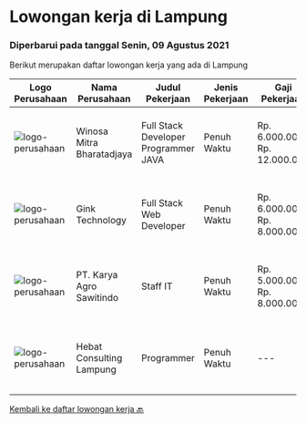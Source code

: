 
  # Lowongan kerja di Lampung

  ### Diperbarui pada tanggal Senin, 09 Agustus 2021

  Berikut merupakan daftar lowongan kerja yang ada di Lampung

  |Logo Perusahaan | Nama Perusahaan | Judul Pekerjaan | Jenis Pekerjaan | Gaji Pekerjaan | Lokasi | Deskripsi | Tanggal diunggah | Pranala |
  | -------------- | --------------- | --------------- | --------- | --------- | -------------- | ------- | ----------- | ----------- |
  |![logo-perusahaan](https://image-service-cdn.seek.com.au/cd823704551af28e73a2059691a6e200c86b8a5f/ee4dce1061f3f616224767ad58cb2fc751b8d2dc)|Winosa Mitra Bharatadjaya|Full Stack Developer Programmer JAVA|Penuh Waktu|Rp. 6.000.000-Rp. 12.000.000|Lampung|Winosa Mitra is a young and fast growing Business consultancy and software development company based in Bandar Lampung. We are expanding and are...|Minggu, 08 Agustus 2021|https://www.jobstreet.co.id/id/job/full-stack-developer-programmer-java-3589106?token=0~9b944d0c-557c-4d9a-a604-42131f765c03&sectionRank=1&jobId=jobstreet-id-job-3589106|
|![logo-perusahaan](https://image-service-cdn.seek.com.au/7db9ae711c4d51b5f3a283b3c8d704bd9502124a/ee4dce1061f3f616224767ad58cb2fc751b8d2dc)|Gink Technology|Full Stack Web Developer|Penuh Waktu|Rp. 6.000.000-Rp. 8.000.000|Bandar Lampung|Candidate must possess at least Bachelor's Degree in Engineering (Computer/Telecommunication), Computer Science/Information Technology, Computer...|Jumat, 06 Agustus 2021|https://www.jobstreet.co.id/id/job/full-stack-web-developer-3586809?token=0~9b944d0c-557c-4d9a-a604-42131f765c03&sectionRank=2&jobId=jobstreet-id-job-3586809|
|![logo-perusahaan](https://image-service-cdn.seek.com.au/ad58c314dd19e71b60a647bb466a293d3d40dc6a/ee4dce1061f3f616224767ad58cb2fc751b8d2dc)|PT. Karya Agro Sawitindo|Staff IT|Penuh Waktu|Rp. 5.000.000-Rp. 8.000.000|Bandar Lampung|• Minimal Sarjana di Teknik informatika• Setidaknya memiliki 2 tahun pengalaman• Mampu mendesain, membangun dan melakukan testing terhadap modul-modul...|Kamis, 22 Juli 2021|https://www.jobstreet.co.id/id/job/staff-it-3583119?token=0~9b944d0c-557c-4d9a-a604-42131f765c03&sectionRank=3&jobId=jobstreet-id-job-3583119|
|![logo-perusahaan](https://us.123rf.com/450wm/pavelstasevich/pavelstasevich1811/pavelstasevich181101027/112815900-stock-vector-no-image-available-icon-flat-vector.jpg?ver=6)|Hebat Consulting Lampung|Programmer|Penuh Waktu|---|Bandar Lampung|Kualifikasi: Maksimal Usia 35 tahun Lulusan SMK atau S1 Teknik Informatika / Sistem Komputer Menguasai : Php Native, Php Framework (Minimal CI3),...|Sabtu, 17 Juli 2021|https://www.jobstreet.co.id/id/job/programmer-3580218?token=0~9b944d0c-557c-4d9a-a604-42131f765c03&sectionRank=4&jobId=jobstreet-id-job-3580218|


  [Kembali ke daftar lowongan kerja 🔙](../README.md#daftar-lowongan-kerja)
  